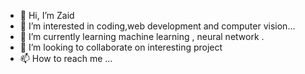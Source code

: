 - 👋 Hi, I’m Zaid
- 👀 I’m interested in coding,web development and computer vision...
- 🌱 I’m currently learning machine learning , neural network .
- 💞️ I’m looking to collaborate on interesting project
- 📫 How to reach me ...

<!---
jamesbond2003/jamesbond2003 is a ✨ special ✨ repository because its `README.md` (this file) appears on your GitHub profile.
You can click the Preview link to take a look at your changes.
--->
